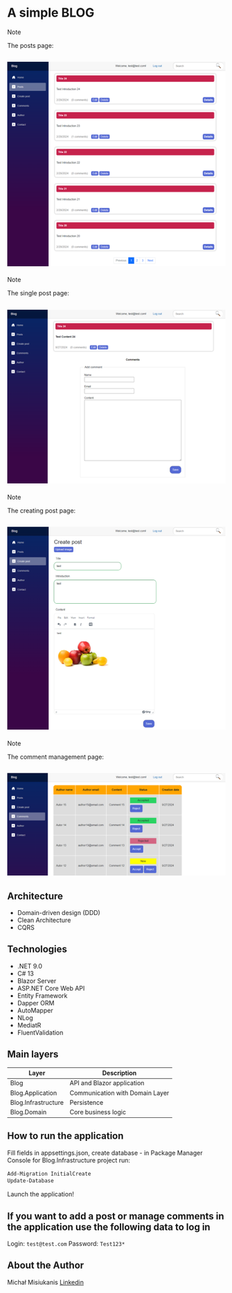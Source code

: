 # A simple BLOG

> [!NOTE]
> The posts page:

![blog](screen1.png)
--

> [!NOTE]
> The single post page:

![blog](screen2.png)
--


> [!NOTE]
> The creating post page:

![blog](screen3.png)
--


> [!NOTE]
> The comment management page:

![blog](screen4.png)
--


## Architecture

- Domain-driven design (DDD)
- Clean Architecture
- CQRS

## Technologies
- .NET 9.0
- C# 13
- Blazor Server
- ASP.NET Core Web API
- Entity Framework
- Dapper ORM
- AutoMapper
- NLog
- MediatR
- FluentValidation


## Main layers

| Layer | Description |
| ------ | ------ |
| Blog | API and Blazor application |
| Blog.Application | Communication with Domain Layer |
| Blog.Infrastructure | Persistence |
| Blog.Domain | Core business logic |


## How to run the application
Fill fields in appsettings.json, create database - in Package Manager Console for Blog.Infrastructure project run:
```sh
Add-Migration InitialCreate
Update-Database
```
Launch the application!


## If you want to add a post or manage comments in the application use the following data to log in
Login:
`test@test.com`
Password:
`Test123*`


## About the Author
Michał Misiukanis
[Linkedin](https://www.linkedin.com/in/micha%C5%82-misiukanis-875129119/)

